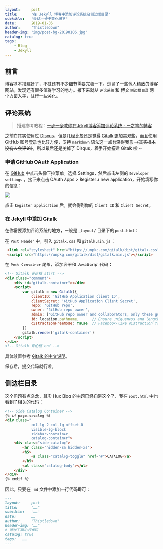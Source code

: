 ```yaml
---
layout:     post
title:      "在 Jekyll 博客中添加评论系统及侧边栏目录"
subtitle:   "尝试一步步美化博客"
date:       2019-01-06
author:     "Thistledown"
header-img: "img/post-bg-20190106.jpg"
catalog: true
tags:
    - Blog
    - Jekyll
---
```

## 前言

博客基本搭建好了，不过还有不少细节需要完善一下。浏览了一些他人精致的博客网站，发现还有很多值得学习的地方。接下来就从 `评论系统` 和 博文 `侧边栏目录` 两个方面入手，进行一些美化。

## 评论系统

> 搭建参考教程：[一步一步教你在Jekyll博客添加评论系统 - 一之笔的博客](https://yizibi.github.io/2018/09/26/Mac-%E4%B8%80%E6%AD%A5%E4%B8%80%E6%AD%A5%E6%95%99%E4%BD%A0%E5%9C%A8Jekyll%E5%8D%9A%E5%AE%A2%E6%B7%BB%E5%8A%A0%E8%AF%84%E8%AE%BA%E7%B3%BB%E7%BB%9F/)  


之前在其实使用过 [Disqus](https://disqus.com/)，但是几经比较还是觉得 [Gitalk](https://gitalk.github.io/) 更加美观些，而且使用 GitHub 账号登录也比较方便，支持 `markdown` 语法这一点也深得我意 ~~（其实根本没有人会评论）~~。所以最后还是关掉了 Disqus，着手开始搭建 Gitalk 啦 ~

### 申请 GitHub OAuth Application

在 [GitHub](www.github.com) 中点击头像下拉菜单，选择 Settings，然后点击左侧的 `Developer settings` ，接下来点击 OAuth Apps > Register a new application，开始填写你的信息：

![](https://ws1.sinaimg.cn/large/006y42ybgy1fywy52fzbxj30ep0b7js1.jpg)

点击 `Register application` 后，就会得到你的 `Client ID` 和 `Client Secret`。

### 在 Jekyll 中添加 Gitalk

在你需要添加评论系统的地方，一般是 `_layout/` 目录下的 `post.html`：

在 `Post Header` 中，引入 `gitalk.css` 和 `gitalk.min.js` ：

```html
 <link rel="stylesheet" href="https://unpkg.com/gitalk/dist/gitalk.css">
 <script src="https://unpkg.com/gitalk/dist/gitalk.min.js"></script>
```

在 `Post Container` 尾部，添加容器和 JavaScript 代码：

```html
<!-- Gitalk 评论框 start -->
<div class="comment">
    <div id="gitalk-container"></div>
    <script>
        var gitalk = new Gitalk({
            clientID: 'GitHub Application Client ID',
            clientSecret: 'GitHub Application Client Secret',
            repo: 'GitHub repo',
            owner: 'GitHub repo owner',
            admin: ['GitHub repo owner and collaborators, only these guys can initialize github issues'],
            id: location.pathname,      // Ensure uniqueness and length less than 50
            distractionFreeMode: false  // Facebook-like distraction free mode
        })
        gitalk.render('gitalk-container')
    </script>
</div>
<!-- Gitalk 评论框 end -->
```

具体设置参考 [Gitalk 的中文说明](https://github.com/gitalk/gitalk/blob/master/readme-cn.md)。

保存后，提交代码就行啦。

## 侧边栏目录

这个问题有点乌龙，其实 Hux Blog 的主题已经自带这个了，我在 `post.html` 中也看到了相关的代码：

```html
<!-- Side Catalog Container -->
{% if page.catalog %}
<div class="
            col-lg-2 col-lg-offset-0
            visible-lg-block
            sidebar-container
            catalog-container">
    <div class="side-catalog">
        <hr class="hidden-sm hidden-xs">
        <h5>
            <a class="catalog-toggle" href="#">CATALOG</a>
        </h5>
        <ul class="catalog-body"></ul>
    </div>
</div>
{% endif %}
```

因此，只要在 `.md` 文件中添加一行代码即可：

```markdown
---
layout:     post
title:      "……"
subtitle:   "……"
date:       ……
author:     "Thistledown"
header-img: "……"
# 添加下面这行代码
catalog: true	
tags:	……
---
```

